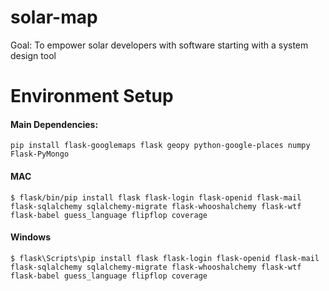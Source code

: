 # solar-map
Goal: To empower solar developers with software starting with a system design tool

# Environment Setup 

#### Main Dependencies:
```
pip install flask-googlemaps flask geopy python-google-places numpy Flask-PyMongo
```

#### MAC
```
$ flask/bin/pip install flask flask-login flask-openid flask-mail flask-sqlalchemy sqlalchemy-migrate flask-whooshalchemy flask-wtf flask-babel guess_language flipflop coverage
```

#### Windows
```
$ flask\Scripts\pip install flask flask-login flask-openid flask-mail flask-sqlalchemy sqlalchemy-migrate flask-whooshalchemy flask-wtf flask-babel guess_language flipflop coverage
```


